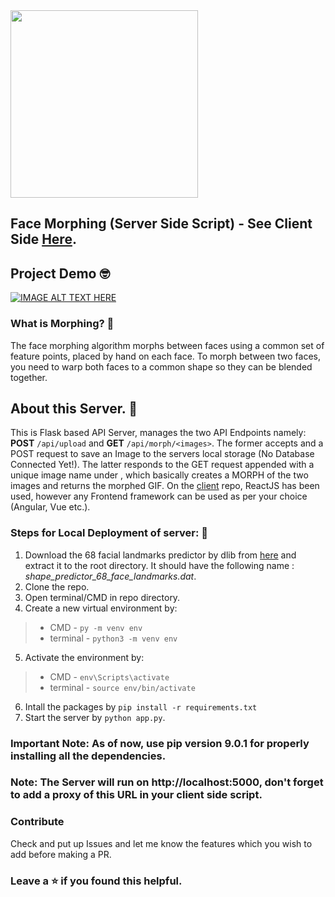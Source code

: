 <img src="https://cdn.dribbble.com/users/470545/screenshots/2153975/face-morphing.gif" width="300"/>

## Face Morphing (Server Side Script) - See Client Side [Here](https://github.com/tarunnsingh/morph-client).

## Project Demo :nerd_face:

[![IMAGE ALT TEXT HERE](http://img.youtube.com/vi/_ThVHciEj4g/0.jpg)](http://www.youtube.com/watch?v=_ThVHciEj4g)

### What is Morphing? :thinking:

The face morphing algorithm morphs between faces using a common set of feature points, placed by hand on each face. To morph between two faces, you need to warp both faces to a common shape so they can be blended together.

## About this Server. :monocle_face:

This is Flask based API Server, manages the two API Endpoints namely: **POST** `/api/upload` and **GET** `/api/morph/<images>`. The former accepts and a POST request to save an Image to the servers local storage (No Database Connected Yet!). The latter responds to the GET request appended with a unique image name under **<images>**, which basically creates a MORPH of the two images and returns the morphed GIF. On the [client](https://github.com/tarunnsingh/morph-client) repo, ReactJS has been used, however any Frontend framework can be used as per your choice (Angular, Vue etc.).

### Steps for Local Deployment of server: :rocket:

1. Download the 68 facial landmarks predictor by dlib from [here](http://dlib.net/files/shape_predictor_68_face_landmarks.dat.bz2) and extract it to the root directory. It should have the following name : _shape_predictor_68_face_landmarks.dat_.
2. Clone the repo.
3. Open terminal/CMD in repo directory.
4. Create a new virtual environment by:
> - CMD - `py -m venv env`
> - terminal - `python3 -m venv env`
5. Activate the environment by:
> - CMD - `env\Scripts\activate`
> - terminal - `source env/bin/activate`
6. Intall the packages by `pip install -r requirements.txt`
7. Start the server by `python app.py`.

### Important Note: As of now, use pip version 9.0.1 for properly installing all the dependencies.

### Note: The Server will run on http://localhost:5000, don't forget to add a proxy of this URL in your client side script.

### Contribute

Check and put up Issues and let me know the features which you wish to add before making a PR.

### Leave a :star: if you found this helpful.
